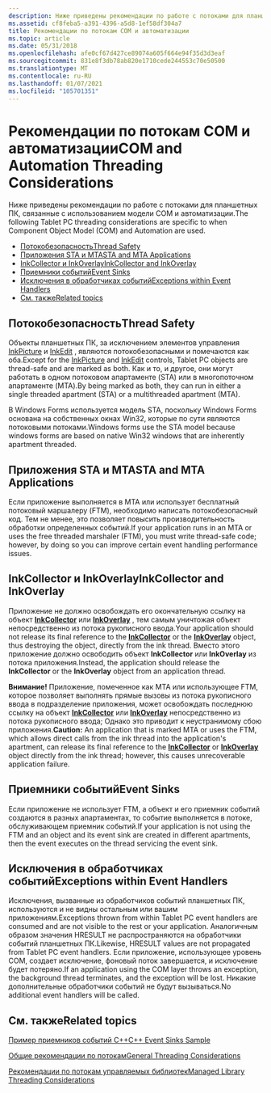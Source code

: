 ```yaml
---
description: Ниже приведены рекомендации по работе с потоками для планшетных ПК, связанные с использованием модели COM и автоматизации.
ms.assetid: cf8feba5-a391-4396-a5d8-1ef58df304a7
title: Рекомендации по потокам COM и автоматизации
ms.topic: article
ms.date: 05/31/2018
ms.openlocfilehash: afe0cf67d427ce89074a605f664e94f35d3d3eaf
ms.sourcegitcommit: 831e8f3db78ab820e1710cede244553c70e50500
ms.translationtype: MT
ms.contentlocale: ru-RU
ms.lasthandoff: 01/07/2021
ms.locfileid: "105701351"
---
```

# <a name="com-and-automation-threading-considerations"></a><span data-ttu-id="0bc10-103">Рекомендации по потокам COM и автоматизации</span><span class="sxs-lookup"><span data-stu-id="0bc10-103">COM and Automation Threading Considerations</span></span>

<span data-ttu-id="0bc10-104">Ниже приведены рекомендации по работе с потоками для планшетных ПК, связанные с использованием модели COM и автоматизации.</span><span class="sxs-lookup"><span data-stu-id="0bc10-104">The following Tablet PC threading considerations are specific to when Component Object Model (COM) and Automation are used.</span></span>

-   [<span data-ttu-id="0bc10-105">Потокобезопасность</span><span class="sxs-lookup"><span data-stu-id="0bc10-105">Thread Safety</span></span>](#thread-safety)
-   [<span data-ttu-id="0bc10-106">Приложения STA и MTA</span><span class="sxs-lookup"><span data-stu-id="0bc10-106">STA and MTA Applications</span></span>](#sta-and-mta-applications)
-   [<span data-ttu-id="0bc10-107">InkCollector и InkOverlay</span><span class="sxs-lookup"><span data-stu-id="0bc10-107">InkCollector and InkOverlay</span></span>](#inkcollector-and-inkoverlay)
-   [<span data-ttu-id="0bc10-108">Приемники событий</span><span class="sxs-lookup"><span data-stu-id="0bc10-108">Event Sinks</span></span>](#event-sinks)
-   [<span data-ttu-id="0bc10-109">Исключения в обработчиках событий</span><span class="sxs-lookup"><span data-stu-id="0bc10-109">Exceptions within Event Handlers</span></span>](#exceptions-within-event-handlers)
-   [<span data-ttu-id="0bc10-110">См. также</span><span class="sxs-lookup"><span data-stu-id="0bc10-110">Related topics</span></span>](#related-topics)

## <a name="thread-safety"></a><span data-ttu-id="0bc10-111">Потокобезопасность</span><span class="sxs-lookup"><span data-stu-id="0bc10-111">Thread Safety</span></span>

<span data-ttu-id="0bc10-112">Объекты планшетных ПК, за исключением элементов управления [InkPicture](inkpicture-control.md) и [InkEdit](inkedit-control.md) , являются потокобезопасными и помечаются как оба.</span><span class="sxs-lookup"><span data-stu-id="0bc10-112">Except for the [InkPicture](inkpicture-control.md) and [InkEdit](inkedit-control.md) controls, Tablet PC objects are thread-safe and are marked as both.</span></span> <span data-ttu-id="0bc10-113">Как и то, и другое, они могут работать в одном потоковом апартаменте (STA) или в многопоточном апартаменте (MTA).</span><span class="sxs-lookup"><span data-stu-id="0bc10-113">By being marked as both, they can run in either a single threaded apartment (STA) or a multithreaded apartment (MTA).</span></span>

<span data-ttu-id="0bc10-114">В Windows Forms используется модель STA, поскольку Windows Forms основана на собственных окнах Win32, которые по сути являются потоковыми потоками.</span><span class="sxs-lookup"><span data-stu-id="0bc10-114">Windows forms use the STA model because windows forms are based on native Win32 windows that are inherently apartment threaded.</span></span>

## <a name="sta-and-mta-applications"></a><span data-ttu-id="0bc10-115">Приложения STA и MTA</span><span class="sxs-lookup"><span data-stu-id="0bc10-115">STA and MTA Applications</span></span>

<span data-ttu-id="0bc10-116">Если приложение выполняется в MTA или использует бесплатный потоковый маршалеру (FTM), необходимо написать потокобезопасный код. Тем не менее, это позволяет повысить производительность обработки определенных событий.</span><span class="sxs-lookup"><span data-stu-id="0bc10-116">If your application runs in an MTA or uses the free threaded marshaler (FTM), you must write thread-safe code; however, by doing so you can improve certain event handling performance issues.</span></span>

## <a name="inkcollector-and-inkoverlay"></a><span data-ttu-id="0bc10-117">InkCollector и InkOverlay</span><span class="sxs-lookup"><span data-stu-id="0bc10-117">InkCollector and InkOverlay</span></span>

<span data-ttu-id="0bc10-118">Приложение не должно освобождать его окончательную ссылку на объект [**InkCollector**](inkcollector-class.md) или [**InkOverlay**](inkoverlay-class.md) , тем самым уничтожая объект непосредственно из потока рукописного ввода.</span><span class="sxs-lookup"><span data-stu-id="0bc10-118">Your application should not release its final reference to the [**InkCollector**](inkcollector-class.md) or the [**InkOverlay**](inkoverlay-class.md) object, thus destroying the object, directly from the ink thread.</span></span> <span data-ttu-id="0bc10-119">Вместо этого приложение должно освободить объект **InkCollector** или **InkOverlay** из потока приложения.</span><span class="sxs-lookup"><span data-stu-id="0bc10-119">Instead, the application should release the **InkCollector** or the **InkOverlay** object from an application thread.</span></span>

<span data-ttu-id="0bc10-120">**Внимание!** Приложение, помеченное как MTA или использующее FTM, которое позволяет выполнять прямые вызовы из потока рукописного ввода в подразделение приложения, может освобождать последнюю ссылку на объект [**InkCollector**](inkcollector-class.md) или [**InkOverlay**](inkoverlay-class.md) непосредственно из потока рукописного ввода; Однако это приводит к неустранимому сбою приложения.</span><span class="sxs-lookup"><span data-stu-id="0bc10-120">**Caution:** An application that is marked MTA or uses the FTM, which allows direct calls from the ink thread into the application's apartment, can release its final reference to the [**InkCollector**](inkcollector-class.md) or [**InkOverlay**](inkoverlay-class.md) object directly from the ink thread; however, this causes unrecoverable application failure.</span></span>

## <a name="event-sinks"></a><span data-ttu-id="0bc10-121">Приемники событий</span><span class="sxs-lookup"><span data-stu-id="0bc10-121">Event Sinks</span></span>

<span data-ttu-id="0bc10-122">Если приложение не использует FTM, а объект и его приемник событий создаются в разных апартаментах, то событие выполняется в потоке, обслуживающем приемник событий.</span><span class="sxs-lookup"><span data-stu-id="0bc10-122">If your application is not using the FTM and an object and its event sink are created in different apartments, then the event executes on the thread servicing the event sink.</span></span>

## <a name="exceptions-within-event-handlers"></a><span data-ttu-id="0bc10-123">Исключения в обработчиках событий</span><span class="sxs-lookup"><span data-stu-id="0bc10-123">Exceptions within Event Handlers</span></span>

<span data-ttu-id="0bc10-124">Исключения, вызванные из обработчиков событий планшетных ПК, используются и не видны остальным или вашим приложениям.</span><span class="sxs-lookup"><span data-stu-id="0bc10-124">Exceptions thrown from within Tablet PC event handlers are consumed and are not visible to the rest or your application.</span></span> <span data-ttu-id="0bc10-125">Аналогичным образом значения HRESULT не распространяются на обработчики событий планшетных ПК.</span><span class="sxs-lookup"><span data-stu-id="0bc10-125">Likewise, HRESULT values are not propagated from Tablet PC event handlers.</span></span> <span data-ttu-id="0bc10-126">Если приложение, использующее уровень COM, создает исключение, фоновый поток завершается, и исключение будет потеряно.</span><span class="sxs-lookup"><span data-stu-id="0bc10-126">If an application using the COM layer throws an exception, the background thread terminates, and the exception will be lost.</span></span> <span data-ttu-id="0bc10-127">Никакие дополнительные обработчики событий не будут вызываться.</span><span class="sxs-lookup"><span data-stu-id="0bc10-127">No additional event handlers will be called.</span></span>

## <a name="related-topics"></a><span data-ttu-id="0bc10-128">См. также</span><span class="sxs-lookup"><span data-stu-id="0bc10-128">Related topics</span></span>

<dl> <dt>

[<span data-ttu-id="0bc10-129">Пример приемников событий C++</span><span class="sxs-lookup"><span data-stu-id="0bc10-129">C++ Event Sinks Sample</span></span>](c---event-sinks-sample.md)
</dt> <dt>

[<span data-ttu-id="0bc10-130">Общие рекомендации по потокам</span><span class="sxs-lookup"><span data-stu-id="0bc10-130">General Threading Considerations</span></span>](general-threading-considerations.md)
</dt> <dt>

[<span data-ttu-id="0bc10-131">Рекомендации по потокам управляемых библиотек</span><span class="sxs-lookup"><span data-stu-id="0bc10-131">Managed Library Threading Considerations</span></span>](managed-library-threading-considerations.md)
</dt> </dl>

 

 



